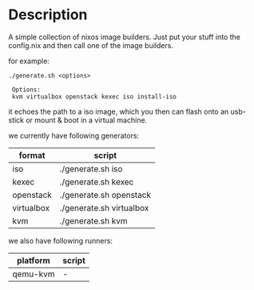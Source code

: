 # Description
A simple collection of nixos image builders.
Just put your stuff into the config.nix and then call one of the image builders.

for example:
```
./generate.sh <options>

 Options:
 kvm virtualbox openstack kexec iso install-iso
```

it echoes the path to a iso image, which you then can flash onto an usb-stick or mount & boot in a virtual machine.

we currently have following generators:

format | script
--- | ---
iso | ./generate.sh iso
kexec | ./generate.sh kexec
openstack | ./generate.sh openstack
virtualbox | ./generate.sh virtualbox
kvm        | ./generate.sh kvm

we also have following runners:

platform | script
--- | ---
qemu-kvm | -
